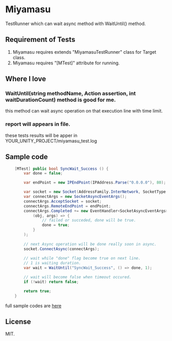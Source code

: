 # Miyamasu
TestRunner which can wait async method with  WaitUntil() method.

## Requirement of Tests
		
1. Miyamasu requires extends "MiyamasuTestRunner" class for Target class. 
2. Miyamasu requires "[MTest]" attribute for running.
	
## Where I love

### WaitUntil(string methodName, Action<bool> assertion, int waitDurationCount) method is good for me.

this method can wait async operation on that execution line with time limit. 

### report will appears in file.
these tests results will be apper in YOUR_UNITY_PROJECT/miyamasu_test.log


## Sample code

```C#
	[MTest] public bool SyncWait_Success () {
		var done = false;

		var endPoint = new IPEndPoint(IPAddress.Parse("0.0.0.0"), 80);

		var socket = new Socket(AddressFamily.InterNetwork, SocketType.Stream, ProtocolType.Tcp);
		var connectArgs = new SocketAsyncEventArgs();
		connectArgs.AcceptSocket = socket;
		connectArgs.RemoteEndPoint = endPoint;
		connectArgs.Completed += new EventHandler<SocketAsyncEventArgs>(
			(obj, args) => {
				// failed or succeded, done will be true.
				done = true;
			}
		);
	
		// next Async operation will be done really soon in async.
		socket.ConnectAsync(connectArgs);
		
		// wait while "done" flag become true on next line.
		// 1 is waiting duration.
		var wait = WaitUntil("SyncWait_Success", () => done, 1);

		// wait will become false when timeout occured.
		if (!wait) return false;

		return true;
	}
```
	
full sample codes are [here](https://github.com/sassembla/Miyamasu/blob/master/Assets/MiyamasuTestRunner/Editor/SampleTests/SampleTestSuite.cs)


## License
MIT.